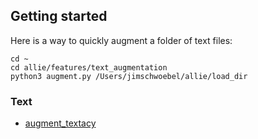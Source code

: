 ## Getting started

Here is a way to quickly augment a folder of text files:
```
cd ~ 
cd allie/features/text_augmentation
python3 augment.py /Users/jimschwoebel/allie/load_dir
```

### Text
* [augment_textacy]()
